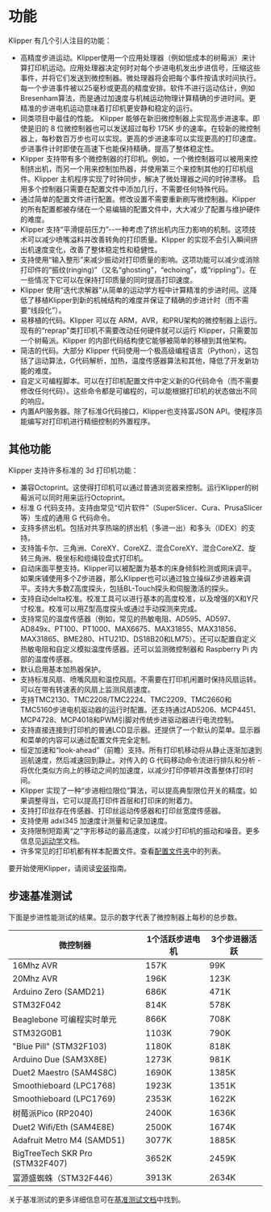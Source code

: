 # 功能

Klipper 有几个引人注目的功能：

* 高精度步进运动。Klipper使用一个应用处理器（例如低成本的树莓派）来计算打印机运动。应用处理器决定何时对每个步进电机发出步进信号，压缩这些事件，并将它们发送到微控制器。微处理器将会把每个事件按请求时间执行。每一个步进事件被以25毫秒或更高的精度安排。软件不进行运动估计，例如 Bresenham算法，而是通过加速度与机械运动物理计算精确的步进时间。更精准的步进电机运动意味着打印机更安静和稳定的运行。
* 同类项目中最佳的性能。 Klipper 能够在新旧微控制器上实现高步进速率。即使是旧的 8 位微控制器也可以发送超过每秒 175K 步的速率。在较新的微控制器上，每秒数百万步也可以实现。更高的步进速率可以实现更高的打印速度。步进事件计时即使在高速下也能保持精确，提高了整体稳定性。
* Klipper 支持带有多个微控制器的打印机。例如，一个微控制器可以被用来控制挤出机，而另一个用来控制加热器，并使用第三个来控制其他的打印机组件。Klipper 主机程序实现了时钟同步，解决了微处理器之间的时钟漂移。 启用多个控制器只需要在配置文件中添加几行，不需要任何特殊代码。
* 通过简单的配置文件进行配置。修改设置不需要重新刷写微控制器。Klipper 的所有配置都被存储在一个易编辑的配置文件中，大大减少了配置与维护硬件的难度。
* Klipper 支持“平滑提前压力”--一种考虑了挤出机内压力影响的机制。这项技术可以减少喷嘴溢料并改善转角的打印质量。Klipper 的实现不会引入瞬间挤出机速度变化，改善了整体稳定性和稳健性。
* 支持使用“输入整形”来减少振动对打印质量的影响。这项功能可以减少或消除打印件的“振纹(ringing)”（又名“ghosting”，“echoing”，或“rippling”）。在一些情况下它可以在保持打印质量的同时提高打印速度。
* Klipper 使用“迭代求解器”从简单的运动学方程中计算精准的步进时间。这降低了移植Klipper到新的机械结构的难度并保证了精确的步进计时（而不需要“线段化”）。
* 易移植的代码。Klipper 可以在 ARM，AVR，和PRU架构的微控制器上运行。现有的“reprap”类打印机不需要改动任何硬件就可以运行 Klipper，只需要加一个树莓派。Klipper 的内部代码结构使它能够被简单的移植到其他架构。
* 简洁的代码。大部分 Klipper 代码使用一个极高级编程语言（Python），这包括了运动算法，G代码解析，加热，温度传感器算法和其他，降低了开发新功能的难度。
* 自定义可编程脚本。可以在打印机配置文件中定义新的G代码命令（而不需要修改任何代码）。这些命令都是可编程的，可以能根据打印机的状态做出不同的响应。
* 内置API服务器。除了标准G代码接口，Klipper也支持富JSON API。使程序员能编写对打印机进行精细控制的外置程序。

## 其他功能

Klipper 支持许多标准的 3d 打印机功能：

* 兼容Octoprint。这使得打印机可以通过普通浏览器来控制。运行Klipper的树莓派可以同时用来运行Octoprint。
* 标准 G 代码支持。支持由常见“切片软件”（SuperSlicer、Cura、PrusaSlicer 等）生成的通用 G 代码命令。
* 支持多挤出机。包括对共享热端的挤出机（多进一出）和多头（IDEX）的支持。
* 支持笛卡尔、三角洲、CoreXY、CoreXZ、混合CoreXY、混合CoreXZ、旋转三角洲、极坐标和缆绳铰盘式打印机。
* 自动床面平整支持。Klipper可以被配置为基本的床身倾斜检测或网床调平。如果床铺使用多个Z步进器，那么Klipper也可以通过独立操纵Z步进器来调平。支持大多数Z高度探头，包括BL-Touch探头和伺服激活的探头。
* 支持自动delta校准。校准工具可以进行基本的高度校准，以及增强的X和Y尺寸校准。校准可以用Z型高度探头或通过手动探测来完成。
* 支持常见的温度传感器（例如，常见的热敏电阻、AD595、AD597、AD849x、PT100、PT1000、MAX6675、MAX31855、MAX31856、MAX31865、BME280、HTU21D、DS18B20和LM75）。还可以配置自定义热敏电阻和自定义模拟温度传感器。还可以监测微控制器和 Raspberry Pi 内部的温度传感器。
* 默认启用基本加热器保护。
* 支持标准风扇、喷嘴风扇和温控风扇。不需要在打印机闲置时保持风扇运转。可以在带有转速表的风扇上监测风扇速度。
* 支持TMC2130、TMC2208/TMC2224、TMC2209、TMC2660和TMC5160步进电机驱动器的运行时配置。还支持通过AD5206、MCP4451、MCP4728、MCP4018和PWM引脚对传统步进驱动器进行电流控制。
* 支持直接连接到打印机的普通LCD显示器。还提供了一个默认的菜单。显示器和菜单的内容可以通过配置文件完全定制。
* 恒定加速和“look-ahead”（前瞻）支持。所有打印机移动将从静止逐渐加速到巡航速度，然后减速回到静止。对传入的 G 代码移动命令流进行排队和分析 - 将优化类似方向上的移动之间的加速度，以减少打印停顿并改善整体打印时间。
* Klipper 实现了一种“步进相位限位”算法，可以提高典型限位开关的精度。如果调整得当，它可以提高打印件首层和打印床的附着力。
* 支持打印丝存在传感器、打印丝运动传感器和打印丝宽度传感器。
* 支持使用 adxl345 加速度计测量和记录加速度。
* 支持限制短距离“之”字形移动的最高速度，以减少打印机的振动和噪音。更多信息见[运动学](Kinematics.md)文档。
* 许多常见的打印机都有样本配置文件。查看[配置文件夹](..../config/)中的列表。

要开始使用Klipper，请阅读[安装](Installation.md)指南。

## 步速基准测试

下面是步进性能测试的结果。显示的数字代表了微控制器上每秒的总步数。

| 微控制器 | 1个活跃步进电机 | 3个步进器活跃 |
| --- | --- | --- |
| 16Mhz AVR | 157K | 99K |
| 20Mhz AVR | 196K | 123K |
| Arduino Zero (SAMD21) | 686K | 471K |
| STM32F042 | 814K | 578K |
| Beaglebone 可编程实时单元 | 866K | 708K |
| STM32G0B1 | 1103K | 790K |
| "Blue Pill" (STM32F103) | 1180K | 818K |
| Arduino Due (SAM3X8E) | 1273K | 981K |
| Duet2 Maestro (SAM4S8C) | 1690K | 1385K |
| Smoothieboard (LPC1768) | 1923K | 1351K |
| Smoothieboard (LPC1769) | 2353K | 1622K |
| 树莓派Pico (RP2040) | 2400K | 1636K |
| Duet2 Wifi/Eth (SAM4E8E) | 2500K | 1674K |
| Adafruit Metro M4 (SAMD51) | 3077K | 1885K |
| BigTreeTech SKR Pro (STM32F407) | 3652K | 2459K |
| 富源盛蜘蛛（STM32F446） | 3913K | 2634K |

关于基准测试的更多详细信息可在[基准测试文档](Benchmarks.md)中找到。

